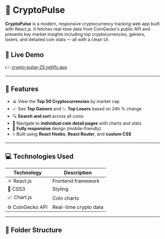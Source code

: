 # 🚀 CryptoPulse

**CryptoPulse** is a modern, responsive cryptocurrency tracking web app built with React.js. It fetches real-time data from CoinGecko's public API and presents key market insights including top cryptocurrencies, gainers, losers, and detailed coin stats — all with a clean UI.

## 🔗 Live Demo

👉 [crypto-pulse-25.netlify.app](https://crypto-pulse-25.netlify.app/)

---

## 🧠 Features

- 📊 View the **Top 50 Cryptocurrencies** by market cap
- 📈 See **Top Gainers** and 📉 **Top Losers** based on 24h % change
- 🔍 **Search and sort** across all coins
- 📄 Navigate to **individual coin detail pages** with charts and stats
- 📱 **Fully responsive** design (mobile-friendly)
- ⚡ Built using **React Hooks**, **React Router**, and **custom CSS**

---

## 💻 Technologies Used

| Technology | Description |
|------------|-------------|
| ⚛️ React.js | Frontend framework |
| 🎨 CSS3     | Styling |
| 📈 Chart.js | Coin charts |
| 🌐 CoinGecko API | Real-time crypto data |

---

## 📂 Folder Structure

